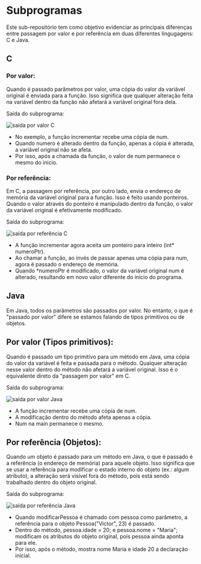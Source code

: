 # Subprogramas
Este sub-repositório tem como objetivo evidenciar as principais diferenças entre passagem por valor e por referência em duas diferentes lingugagens: C e Java.

## C

### Por valor:
Quando é passado parâmetros por valor, uma cópia do valor da variável original é enviada para a função. Isso significa que qualquer alteração feita na variável dentro da função não afetará a variável original fora dela.

Saída do subprograma:

![saída por valor C](https://github.com/mfevasconcelos/Fundamentos-Linguagens-UFC/blob/main/06-subprogramas/sa%C3%ADdas/saida-por-valor-c.png)

- No exemplo, a função incrementar recebe uma cópia de num.
- Quando numero é alterado dentro da função, apenas a cópia é alterada, a variável original não se afeta.
- Por isso, após a chamada da função, o valor de num permanece o mesmo do inicio.

### Por referência:
Em C, a passagem por referência, por outro lado, envia o endereço de memória da variável original para a função. Isso é feito usando ponteiros. Quando o valor através do ponteiro é manipulado dentro da função, o valor da variável original é efetivamente modificado.

Saída do subprograma:

![saída por referência C](https://github.com/mfevasconcelos/Fundamentos-Linguagens-UFC/blob/main/06-subprogramas/sa%C3%ADdas/saida-por-referencia-c.png)

- A função incrementar agora aceita um ponteiro para inteiro (int* numeroPtr).
- Ao chamar a função, ao invés de passar apenas uma cópia para num, agora é passado o endereço de memória.
- Quando *numeroPtr é modificado, o valor da variável original num é alterado, resultando em novo valor diferente do inicio do programa.

## Java
Em Java, todos os parâmetros são passados por valor. No entanto, o que é "passado por valor" difere se estamos falando de tipos primitivos ou de objetos.

## Por valor (Tipos primitivos):
Quando é passado um tipo primitivo para um método em Java, uma cópia do valor da variável é feita e passada para o método. Qualquer alteração nesse valor dentro do método não afetará a variável original. Isso é o equivalente direto da "passagem por valor" em C.

Saída do subprograma:

![saída por valor Java](https://github.com/mfevasconcelos/Fundamentos-Linguagens-UFC/blob/main/06-subprogramas/sa%C3%ADdas/saida-por-valor-java.png)

- A função incrementar recebe uma cópia de num.
- A modificação dentro do método afeta apenas a cópia.
- Num na main permanece o mesmo.

## Por referência (Objetos):
Quando um objeto é passado para um método em Java, o que é passado é a referência (o endereço de memória) para aquele objeto. Isso significa que se usar a referência para modificar o estado interno do objeto (ex.: algum atributo), a alteração será visível fora do método, pois está sendo trabalhado dentro do objeto original.

Saída do subprograma:

![saída por referência Java](https://github.com/mfevasconcelos/Fundamentos-Linguagens-UFC/blob/main/06-subprogramas/sa%C3%ADdas/saida-por-referencia-java.png)

- Quando modificarPessoa é chamado com pessoa como parâmetro, a referência para o objeto Pessoa("Victor", 23) é passado.
- Dentro do método, pessoa.idade = 20; e pessoa.nome = "Maria"; modificam os atributos do objeto original, pois pessoa ainda aponta para ele.
- Por isso, após o método, mostra nome Maria e idade 20 a declaração inicial.
